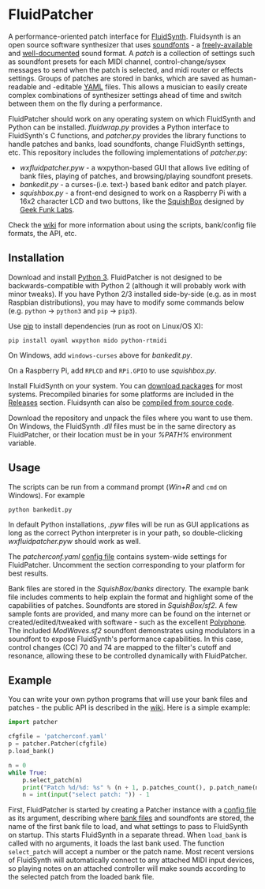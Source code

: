 # FluidPatcher
 A performance-oriented patch interface for [FluidSynth](http://www.fluidsynth.org). Fluidsynth is an open source software synthesizer that uses [soundfonts](https://en.wikipedia.org/wiki/SoundFont) - a [freely-available](https://duckduckgo.com/?q=free+soundfonts) and [well-documented](http://www.synthfont.com/sfspec24.pdf) sound format. A *patch* is a collection of settings such as soundfont presets for each MIDI channel, control-change/sysex messages to send when the patch is selected, and midi router or effects settings. Groups of patches are stored in banks, which are saved as human-readable and -editable [YAML](https://yaml.org/) files. This allows a musician to easily create complex combinations of synthesizer settings ahead of time and switch between them on the fly during a performance.

FluidPatcher should work on any operating system on which FluidSynth and Python can be installed. *fluidwrap.py* provides a Python interface to FluidSynth's C functions, and *patcher.py* provides the library functions to handle patches and banks, load soundfonts, change FluidSynth settings, etc. This repository includes the following implementations of *patcher.py*:
- *wxfluidpatcher.pyw* - a wxpython-based GUI that allows live editing of bank files, playing of patches, and browsing/playing soundfont presets.
- *bankedit.py* - a curses-(i.e. text-) based bank editor and patch player.
- *squishbox.py* - a front-end designed to work on a Raspberry Pi with a 16x2 character LCD and two buttons, like the [SquishBox](https://www.tindie.com/products/albedozero/squishbox) designed by [Geek Funk Labs](https://geekfunklabs.com/hardware/).

Check the [wiki](https://github.com/albedozero/fluidpatcher/wiki) for more information about using the scripts, bank/config file formats, the API, etc.

## Installation
Download and install [Python 3](https://python.org). FluidPatcher is not designed to be backwards-compatible with Python 2 (although it will probably work with minor tweaks). If you have Python 2/3 installed side-by-side (e.g. as in most Raspbian distributions), you may have to modify some commands below (e.g. `python` -> `python3` and `pip` -> `pip3`).

Use [pip](http://packaging.python.org/key_projects/#pip) to install dependencies (run as root on Linux/OS X):
```
pip install oyaml wxpython mido python-rtmidi
```
On Windows, add `windows-curses` above for *bankedit.py*.

On a Raspberry Pi, add `RPLCD` and `RPi.GPIO` to use *squishbox.py*.

Install FluidSynth on your system. You can [download packages](https://github.com/FluidSynth/fluidsynth/wiki/Download) for most systems. Precompiled binaries for some platforms are included in the [Releases](https://github.com/albedozero/fluidpatcher/releases) section. Fluidsynth can also be [compiled from source code](https://github.com/FluidSynth/fluidsynth/wiki/BuildingWithCMake).

Download the repository and unpack the files where you want to use them. On Windows, the FluidSynth *.dll* files must be in the same directory as FluidPatcher, or their location must be in your *%PATH%* environment variable.

## Usage
The scripts can be run from a command prompt (*Win+R* and `cmd` on Windows). For example
```
python bankedit.py
```
In default Python installations, *.pyw* files will be run as GUI applications as long as the correct Python interpreter is in your path, so double-clicking *wxfluidpatcher.pyw* should work as well.

The *patcherconf.yaml* [config file](https://github.com/albedozero/fluidpatcher/wiki/Config-Files) contains system-wide settings for FluidPatcher. Uncomment the section corresponding to your platform for best results.

Bank files are stored in the *SquishBox/banks* directory. The example bank file includes comments to help explain the format and highlight some of the capabilities of patches. Soundfonts are stored in *SquishBox/sf2*. A few sample fonts are provided, and many more can be found on the internet or created/edited/tweaked with software - such as the excellent [Polyphone](https://www.polyphone-soundfonts.com/). The included *ModWaves.sf2* soundfont demonstrates using modulators in a soundfont to expose FluidSynth's performance capabilities. In this case, control changes (CC) 70 and 74 are mapped to the filter's cutoff and resonance, allowing these to be controlled dynamically with FluidPatcher.


## Example
You can write your own python programs that will use your bank files and patches - the public API is described in the [wiki](https://github.com/albedozero/fluidpatcher/wiki). Here is a simple example:

```python
import patcher

cfgfile = 'patcherconf.yaml'
p = patcher.Patcher(cfgfile)
p.load_bank()

n = 0
while True:
    p.select_patch(n)
    print("Patch %d/%d: %s" % (n + 1, p.patches_count(), p.patch_name(n)))
    n = int(input("select patch: ")) - 1
```
First, FluidPatcher is started by creating a Patcher instance with a [config file](Config-Files) as its argument, describing where [bank files](Bank-Files) and soundfonts are stored, the name of the first bank file to load, and what settings to pass to FluidSynth on startup. This starts FluidSynth in a separate thread. When `load_bank` is called with no arguments, it loads the last bank used. The function `select_patch` will accept a number or the patch name. Most recent versions of FluidSynth will automatically connect to any attached MIDI input devices, so playing notes on an attached controller will make sounds according to the selected patch from the loaded bank file.
